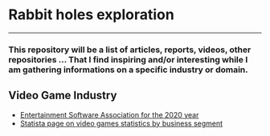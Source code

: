 # Rabbit holes exploration

***

### This repository will be a list of articles, reports, videos, other repositories ... That I find inspiring and/or interesting while I am gathering informations on a specific industry or domain.

## Video Game Industry 

- [Entertainment Software Association for the 2020 year](https://www.theesa.com/video-game-impact-map/wp-content/uploads/sites/2/2020/12/Video-Games-in-the-21st-Century-2020-Economic-Impact-Report-Final.pdf)
- [Statista page on video games statistics by business segment](https://www.statista.com/outlook/dmo/digital-media/video-games/worldwide#revenue)
